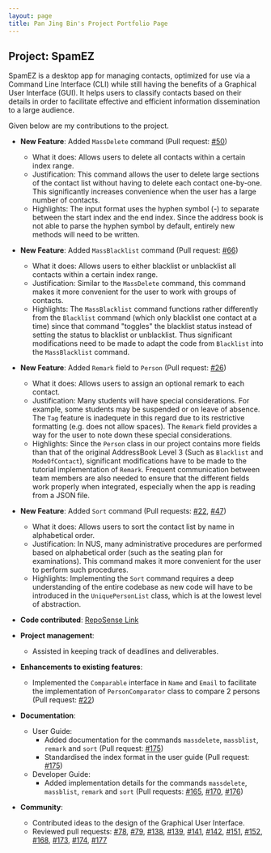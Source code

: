 ```yaml
---
layout: page
title: Pan Jing Bin's Project Portfolio Page
---
```


## Project: SpamEZ

SpamEZ is a desktop app for managing contacts, optimized for use via a Command Line Interface (CLI) while still having the benefits of a Graphical User Interface (GUI).
It helps users to classify contacts based on their details in order to facilitate effective and efficient information dissemination to a large audience.

Given below are my contributions to the project.

* **New Feature**: Added `MassDelete` command (Pull request: [#50](https://github.com/AY2021S2-CS2103-T16-1/tp/pull/50))
  * What it does: Allows users to delete all contacts
    within a certain index range.
  * Justification: This command allows the user to delete large sections of the 
    contact list without having to delete each contact one-by-one. This significantly
    increases convenience when the user has a large number of contacts.
  * Highlights: The input format uses the hyphen symbol (-) to separate between the start index
    and the end index. Since the address book is not able to parse the hyphen symbol by default, entirely new methods
    will need to be written. 

* **New Feature**: Added `MassBlacklist` command (Pull request: [#66](https://github.com/AY2021S2-CS2103-T16-1/tp/pull/66))
  * What it does: Allows users to either blacklist or unblacklist all contacts within a certain index range.
  * Justification: Similar to the `MassDelete` command, this command makes it more convenient for the user to work
    with groups of contacts.
  * Highlights: The `MassBlacklist` command functions rather differently from the `Blacklist` command (which only blacklist one contact
    at a time) since that command "toggles" the blacklist status instead of setting the status to blacklist or
    unblacklist. Thus significant modifications need to be made to adapt the code from
    `Blacklist` into the `MassBlacklist` command.

* **New Feature**: Added `Remark` field to `Person` (Pull request: [#26](https://github.com/AY2021S2-CS2103-T16-1/tp/pull/26))
  * What it does: Allows users to assign an optional remark to each contact.
  * Justification: Many students will have special considerations. For example, some students
    may be suspended or on leave of absence. The `Tag` feature is inadequete in this regard due to its restrictive
    formatting (e.g. does not allow spaces). The `Remark` field provides a way for the user
    to note down these special considerations. 
  * Highlights: Since the `Person` class in our project contains more fields than
    that of the original AddressBook Level 3 (Such as `Blacklist` and `ModeOfContact`),
    significant modifications have to be made to the tutorial implementation of `Remark`.
    Frequent communication between team members are also needed to ensure that the different
    fields work properly when integrated, especially when the app is reading from a JSON file.

* **New Feature**: Added `Sort` command (Pull requests: [#22](https://github.com/AY2021S2-CS2103-T16-1/tp/pull/22), [#47](https://github.com/AY2021S2-CS2103-T16-1/tp/pull/47))
  * What it does: Allows users to sort the contact list by name in alphabetical order.
  * Justification: In NUS, many administrative procedures are performed based on alphabetical order
    (such as the seating plan for examinations). This command makes it more convenient for the user
    to perform such procedures.
  * Highlights: Implementing the `Sort` command requires a deep understanding
    of the entire codebase as new code will have to be introduced
    in the `UniquePersonList` class, which is at the lowest level of abstraction.
    

* **Code contributed**: [RepoSense Link](https://nus-cs2103-ay2021s2.github.io/tp-dashboard/?search=&sort=groupTitle&sortWithin=title&since=&timeframe=commit&mergegroup=&groupSelect=groupByRepos&breakdown=false&tabOpen=true&tabType=authorship&tabAuthor=IceBear789&tabRepo=AY2021S2-CS2103-T16-1%2Ftp%5Bmaster%5D&authorshipIsMergeGroup=false&authorshipFileTypes=docs~functional-code~test-code&authorshipIsBinaryFileTypeChecked=false)

* **Project management**:
  * Assisted in keeping track of deadlines and deliverables.

* **Enhancements to existing features**:
  * Implemented the `Comparable` interface in `Name` and `Email` to facilitate
  the implementation of `PersonComparator` class to compare 2 persons (Pull request: [#22](https://github.com/AY2021S2-CS2103-T16-1/tp/pull/22))

* **Documentation**:
  * User Guide:
    * Added documentation for the commands `massdelete`, `massblist`, `remark` and `sort` (Pull request: [#175](https://github.com/AY2021S2-CS2103-T16-1/tp/pull/175))
    * Standardised the index format in the user guide (Pull request: [#175](https://github.com/AY2021S2-CS2103-T16-1/tp/pull/175))
  * Developer Guide:
    * Added implementation details for the commands `massdelete`, `massblist`, `remark` and `sort` (Pull requests: [#165](https://github.com/AY2021S2-CS2103-T16-1/tp/pull/165),
      [#170](https://github.com/AY2021S2-CS2103-T16-1/tp/pull/170), [#176](https://github.com/AY2021S2-CS2103-T16-1/tp/pull/176))

* **Community**:
  * Contributed ideas to the design of the Graphical User Interface.
  * Reviewed pull requests: [#78](https://github.com/AY2021S2-CS2103-T16-1/tp/pull/78),
    [#79](https://github.com/AY2021S2-CS2103-T16-1/tp/pull/79),
    [#138](https://github.com/AY2021S2-CS2103-T16-1/tp/pull/138),
    [#139](https://github.com/AY2021S2-CS2103-T16-1/tp/pull/139),
    [#141](https://github.com/AY2021S2-CS2103-T16-1/tp/pull/141),
    [#142](https://github.com/AY2021S2-CS2103-T16-1/tp/pull/142),
    [#151](https://github.com/AY2021S2-CS2103-T16-1/tp/pull/151),
    [#152](https://github.com/AY2021S2-CS2103-T16-1/tp/pull/152),
    [#168](https://github.com/AY2021S2-CS2103-T16-1/tp/pull/168),
    [#173](https://github.com/AY2021S2-CS2103-T16-1/tp/pull/173),
    [#174](https://github.com/AY2021S2-CS2103-T16-1/tp/pull/174),
    [#177](https://github.com/AY2021S2-CS2103-T16-1/tp/pull/177)
